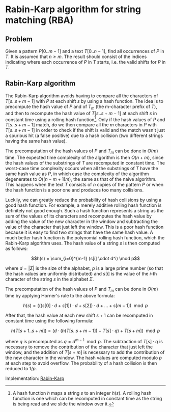 # Rabin-Karp algorithm for string matching (RBA)

## Problem

Given a pattern $P[0..m-1]$ and a text $T[0..n-1]$, find all occurrences of $P$ in $T$. It is assumed that $n \geq m$. The result should consist of the indices indicating where each occurrence of $P$ in $T$ starts, i.e. the valid shifts for $P$ in $T$.

## Rabin-Karp algorithm

The Rabin-Karp algorithm avoids having to compare all the characters of $T[s..s + m -1]$ with $P$ at each shift $s$ by using a hash function. The idea is to precompute the hash value of $P$ and of $T_m$ (the m-character prefix of $T$), and then to recompute the hash value of $T[s..s + m -1]$ at each shift $s$ in constant time using a rolling hash function[^1]. Only if the hash values of $P$ and $T[s..s + m -1]$ match, do we then compare all the $m$ characters in $P$ with $T[s..s + m -1]$ in order to check if the shift is valid and the match wasn't just a spurious hit (a false positive) due to a hash collision (two different strings having the same hash value).

The precomputation of the hash values of $P$ and $T_m$ can be done in $O(m)$ time. The expected time complexity of the algorithm is then $O(n+m)$, since the hash values of the substrings of $T$ are recomputed in constant time. The worst-case time complexity occurs when all the substrings of $T$ have the same hash value as $P$, in which case the complexity of the algorithm degenerates to $O((n-m+1)m)$, the same as that of the naive algorithm. This happens when the text $T$ consists of $n$ copies of the pattern $P$ or when the hash function is a poor one and produces too many collisions.

Luckily, we can greatly reduce the probability of hash collisions by using a good hash function. For example, a merely additive rolling hash function is definitely not good enough. Such a hash function represents a string as the sum of the values of its characters and recomputes the hash value by adding the value of the new character in the window and subtracting the value of the character that just left the window. This is a poor hash function because it is easy to find two strings that have the same hash value. A much better hash function is the polynomial rolling hash function, which the Rabin-Karp algorithm uses. The hash value of a string $s$ is then computed as follows:

$$h(s) = \sum_{i=0}^{m-1} (s[i] \cdot d^i) \mod p$$

where $d = |\Sigma|$ is the size of the alphabet, $p$ is a large prime number (so that the hash values are uniformly distributed) and $s[i]$ is the value of the $i$-th character of the string $s$ in the alphabet $\Sigma$.

The precomputation of the hash values of $P$ and $T_m$ can be done in $O(m)$ time by applying Horner's rule to the above formula:

$$h(s) = (((s[0] \cdot d + s[1]) \cdot d + s[2]) \cdot d + \dots + s[m-1]) \mod p$$

After that, the hash value at each new shift $s+1$ can be recomputed in constant time using the following formula:

$$h(T[s+1..s + m]) = (d \cdot (h(T[s..s + m -1]) - T[s] \cdot q) + T[s + m]) \mod p$$

where $q$ is precomputed as $q = d^{m-1} \mod p$. The subtraction of $T[s] \cdot q$ is necessary to remove the contribution of the character that just left the window, and the addition of $T[s + m]$ is necessary to add the contribution of the new character in the window. The hash values are computed modulo $p$ at each step to avoid overflow. The probability of a hash collision is then reduced to $1/p$.

Implementation: [Rabin-Karp](https://github.com/pl3onasm/AADS/blob/main/algorithms/string-matching/rabin-karp/rba.c)

[^1]: A hash function $h$ maps a string $s$ to an integer $h(s)$. A rolling hash function is one which can be recomputed in constant time as the string is being read and we slide the window over it.
